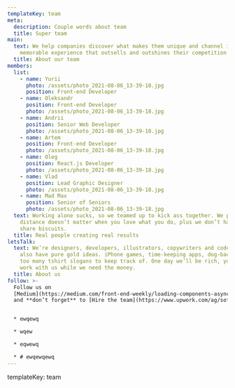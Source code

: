 ```yaml
---
templateKey: team
meta:
  description: Couple words about team
  title: Super team
main:
  text: We help companies discover what makes them unique and channel it into a
    memorable experience that outsells and outshines their competition online.
  title: About our team
members:
  list:
    - name: Yurii
      photo: /assets/photo_2021-08-06_13-39-18.jpg
      position: Front-end Developer
    - name: Oleksandr
      position: Front-end Developer
      photo: /assets/photo_2021-08-06_13-39-18.jpg
    - name: Andrii
      position: Senior Web Developer
      photo: /assets/photo_2021-08-06_13-39-18.jpg
    - name: Artem
      position: Front-end Developer
      photo: /assets/photo_2021-08-06_13-39-18.jpg
    - name: Oleg
      position: React.js Developer
      photo: /assets/photo_2021-08-06_13-39-18.jpg
    - name: Vlad
      position: Lead Graphic Designer
      photo: /assets/photo_2021-08-06_13-39-18.jpg
    - name: Mad Max
      position: Senior of Seniors
      photo: /assets/photo_2021-08-06_13-39-18.jpg
  text: Working alone sucks, so we teamed up to kick ass together. We prove that
    distance doesn’t matter when you love what you do, plus we don’t have to
    share biscuits.
  title: Real people creating real results
letsTalk:
  text: We’re designers, developers, illustrators, copywriters and coders, but we
    also have pure gold ideas. iPhone games, time-keeping apps, dog-backpacks,
    too many tshirt slogans to keep track of. One day we’ll be rich, you’d best
    work with us while we need the money.
  title: About us
follow: >-
  Follow us on
  [Medium](https://medium.com/front-end-weekly/loading-components-asynchronously-in-react-app-with-an-hoc-61ca27c4fda7)
  and **don’t forget** to [Hire the team](https://www.upwork.com/ag/softbee/)


  * ewqewq

  * wqew

  * eqwewq

  * # ewqewqewq
---
```


templateKey: team
